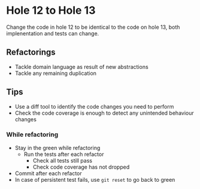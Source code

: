 # Hole 12 to Hole 13

Change the code in hole 12 to be identical to the code on hole 13, both implenentation and tests can change.

## Refactorings

- Tackle domain language as result of new abstractions
- Tackle any remaining duplication

## Tips

- Use a diff tool to identify the code changes you need to perform
- Check the code coverage is enough to detect any unintended behaviour changes

### While refactoring

- Stay in the green while refactoring
  - Run the tests after each refactor
    - Check all tests still pass
    - Check code coverage has not dropped
- Commit after each refactor
- In case of persistent test fails, use `git reset` to go back to green
